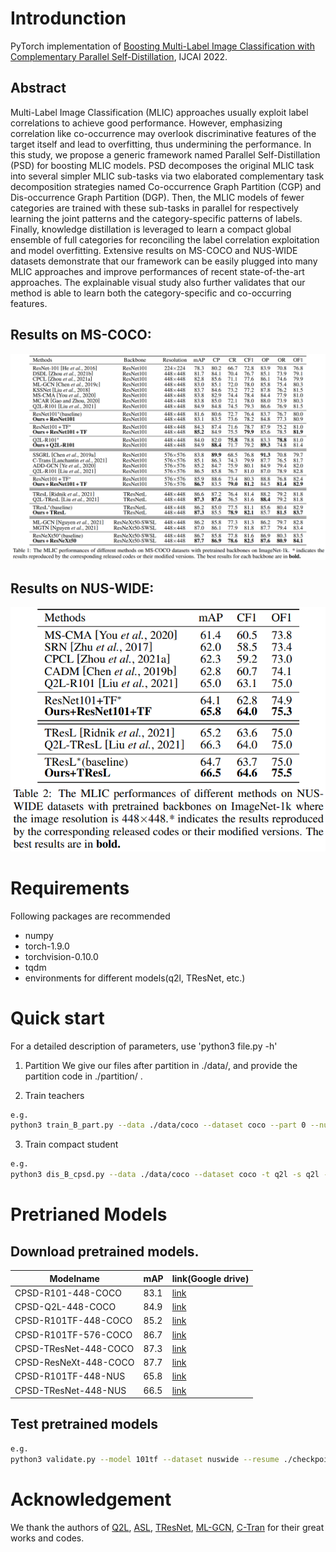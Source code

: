 # Introdunction
PyTorch implementation of [Boosting Multi-Label Image Classification with Complementary Parallel Self-Distillation](https://arxiv.org/abs/2205.10986), IJCAI 2022.

## Abstract

Multi-Label Image Classification (MLIC) approaches usually exploit label correlations to achieve good performance. However, emphasizing correlation like co-occurrence may overlook discriminative features of the target itself and lead to overfitting, thus undermining the performance. In this study, we propose a generic framework named Parallel Self-Distillation (PSD) for boosting MLIC models. PSD decomposes the original MLIC task into several simpler MLIC sub-tasks via two elaborated complementary task decomposition strategies named Co-occurrence Graph Partition (CGP) and Dis-occurrence Graph Partition (DGP). Then, the MLIC models of fewer categories are trained with these sub-tasks in parallel for respectively learning the joint patterns and the category-specific patterns of labels. Finally, knowledge distillation is leveraged to learn a compact global ensemble of full categories for reconciling the label correlation exploitation and model overfitting. Extensive results on MS-COCO and NUS-WIDE datasets demonstrate that our framework can be easily plugged into many MLIC approaches and improve performances of recent state-of-the-art approaches. The explainable visual study also further validates that our method is able to learn both the category-specific and co-occurring features.


## Results on MS-COCO:
![fig](images/coco.png)

## Results on NUS-WIDE:
![fig](images/nus.png)

# Requirements
Following packages are recommended
- numpy
- torch-1.9.0
- torchvision-0.10.0
- tqdm
- environments for different models(q2l, TResNet, etc.)


# Quick start
For a detailed description of parameters, use 'python3 file.py -h'
1. Partition
We give our files after partition in ./data/, and provide the partition code in ./partition/ .

2. Train teachers
```sh
e.g.
python3 train_B_part.py --data ./data/coco --dataset coco --part 0 --num-classes 80 --subnum 1 --typ cluster --model 101 --metric mse
```

3. Train compact student
```sh
e.g.
python3 dis_B_cpsd.py --data ./data/coco --dataset coco -t q2l -s q2l --num-classes 80 --subnum 5 --model-root ./checkpoint/ --metric mse
```

# Pretrianed Models
## Download pretrained models.
|  Modelname   | mAP | link(Google drive)  | 
|  ----  | ----  | ----  
| CPSD-R101-448-COCO  | 83.1 | [link](https://drive.google.com/file/d/1Kgz08VDiatX9OFhuCPyFIoSehxfMdqjl/view?usp=sharing) |
| CPSD-Q2L-448-COCO  | 84.9 | [link](https://drive.google.com/file/d/1NZ4-VKcaBC72X_EbhrAeC6yLk6FOUIjm/view?usp=sharing) |
| CPSD-R101TF-448-COCO  | 85.2 | [link](https://drive.google.com/file/d/1UZTecEBc2m1MRX9m_adYwKi-y1xZdtqq/view?usp=sharing) |
| CPSD-R101TF-576-COCO  | 86.7 | [link](https://drive.google.com/file/d/1sBStYtAzAYAfeT1xTVLRmd05BlhjsrRn/view?usp=sharing) |
| CPSD-TResNet-448-COCO  | 87.3 | [link](https://drive.google.com/file/d/1y6BiBH000IOzADNlDmtcXczEIXk5sRvq/view?usp=sharing) |
| CPSD-ResNeXt-448-COCO  | 87.7 | [link](https://drive.google.com/file/d/1RSYgykqLRHlqRobFvW6Ak3UXOVSnW7nH/view?usp=sharing) |
| CPSD-R101TF-448-NUS  | 65.8 | [link](https://drive.google.com/file/d/1YMZR3NKPJ6muR6L6UikdJemwfrjVTIkj/view?usp=sharing) |
| CPSD-TResNet-448-NUS  | 66.5 | [link](https://drive.google.com/file/d/1n1M4x9gvnkjIBuey3MMgcV2x9iKV7_23/view?usp=sharing) |

## Test pretrained models
```sh
e.g.
python3 validate.py --model 101tf --dataset nuswide --resume ./checkpoint/dis_nus_combine_101tf2101tf_partition0_cl5_mse_55-65.80161317536648-42.ckpt
```

# Acknowledgement
We thank the authors of [Q2L](https://github.com/SlongLiu/query2labels), [ASL](https://github.com/Alibaba-MIIL/ASL), [TResNet](https://github.com/Alibaba-MIIL/TResNet), [ML-GCN](https://github.com/Megvii-Nanjing/ML-GCN), [C-Tran](https://github.com/QData/C-Tran) for their great works and codes.
